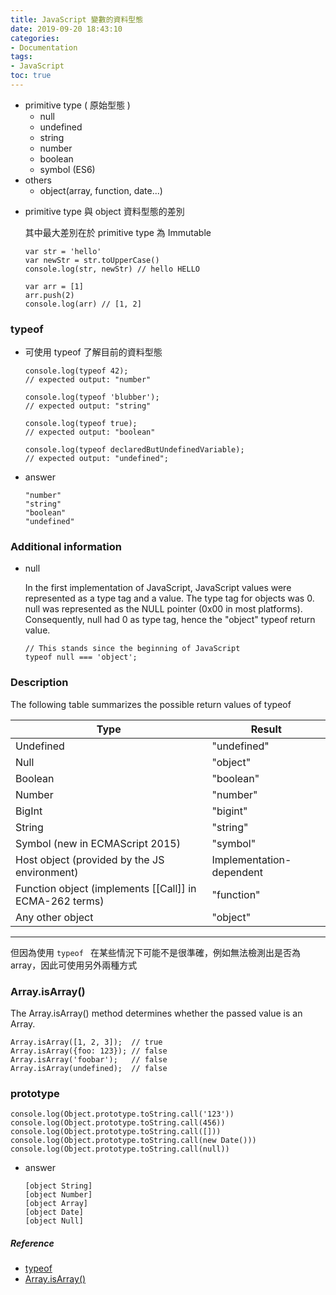 ```yaml
---
title: JavaScript 變數的資料型態
date: 2019-09-20 18:43:10
categories:
- Documentation
tags:
- JavaScript
toc: true
---
```

- primitive type ( 原始型態 )
  *  null
  *  undefined
  *  string
  *  number
  *  boolean
  *  symbol (ES6) 
- others
  *  object(array, function, date...)

<!-- more -->

- primitive type 與 object 資料型態的差別

  其中最大差別在於 primitive type 為 Immutable

  ```
  var str = 'hello'
  var newStr = str.toUpperCase()
  console.log(str, newStr) // hello HELLO

  var arr = [1]
  arr.push(2)
  console.log(arr) // [1, 2]
  ```


### typeof 
- 可使用 typeof 了解目前的資料型態

  ```
  console.log(typeof 42);
  // expected output: "number"

  console.log(typeof 'blubber');
  // expected output: "string"

  console.log(typeof true);
  // expected output: "boolean"

  console.log(typeof declaredButUndefinedVariable);
  // expected output: "undefined";
  ```
  
- answer
  ```
  "number"
  "string"
  "boolean"
  "undefined"
  ```

### Additional information
- null

  In the first implementation of JavaScript, JavaScript values were represented as a type tag and a value. The type tag for objects was 0. null was represented as the NULL pointer (0x00 in most platforms). Consequently, null had 0 as type tag, hence the "object" typeof return value.

  ```
  // This stands since the beginning of JavaScript
  typeof null === 'object';
  ```
### Description
The following table summarizes the possible return values of typeof

| Type | Result |
| -- | -- |
| Undefined | "undefined" |
| Null | "object" |
| Boolean | "boolean" |
| Number | "number" |
| BigInt | "bigint" |
| String | "string" |
| Symbol (new in ECMAScript 2015) | "symbol" |
| Host object (provided by the JS environment) | Implementation-dependent |
| Function object (implements [[Call]] in ECMA-262 terms) | "function" |
| Any other object | "object" |
---
但因為使用 `typeof ` 在某些情況下可能不是很準確，例如無法檢測出是否為 array，因此可使用另外兩種方式

### Array.isArray()
The Array.isArray() method determines whether the passed value is an Array.

```
Array.isArray([1, 2, 3]);  // true
Array.isArray({foo: 123}); // false
Array.isArray('foobar');   // false
Array.isArray(undefined);  // false
```

### prototype
```
console.log(Object.prototype.toString.call('123'))
console.log(Object.prototype.toString.call(456))
console.log(Object.prototype.toString.call([]))
console.log(Object.prototype.toString.call(new Date()))
console.log(Object.prototype.toString.call(null))

```
- answer
  ```
  [object String]
  [object Number]
  [object Array]
  [object Date]
  [object Null]
  ```
##### Reference
- [typeof
](https://developer.mozilla.org/en-US/docs/Web/JavaScript/Reference/Operators/typeof)
- [Array.isArray()
](https://developer.mozilla.org/en-US/docs/Web/JavaScript/Reference/Global_Objects/Array/isArray)